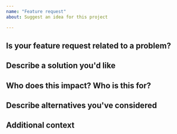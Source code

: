 ```yaml
---
name: "Feature request"
about: Suggest an idea for this project

---
```


## Is your feature request related to a problem?
<!-- A clear and concise description of what the problem is. Ex. I'm always frustrated when [...] -->

## Describe a solution you'd like
<!-- A clear and concise description of what you want to happen. -->

## Who does this impact? Who is this for?
<!-- Who is this for? All users? TypeScript users? Beginners? Advanced? Yourself? People using X, Y, X, etc.? -->

## Describe alternatives you've considered
<!-- A clear and concise description of any alternative solutions or features you've considered.  -->

## Additional context
<!-- Add any other context or links about the feature request here. -->
